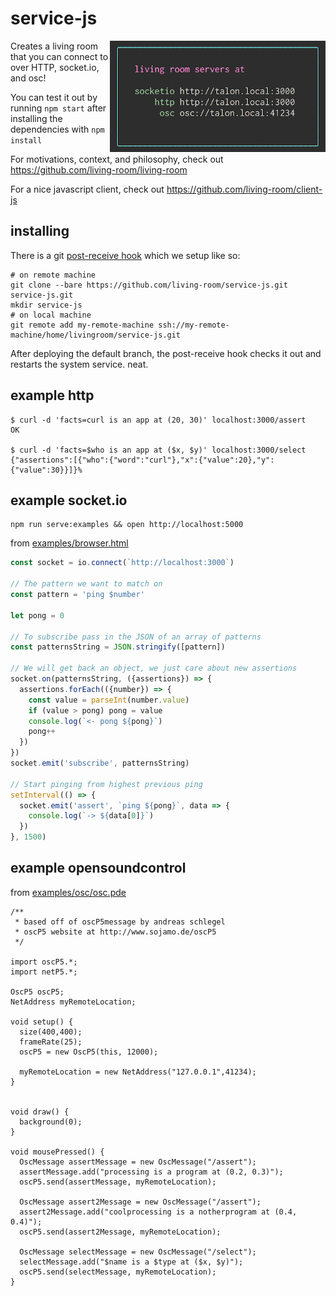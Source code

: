 # service-js

<img src="./images/npmstart.png" width="345" align="right" />

Creates a living room that you can connect to over HTTP, socket.io, and osc!

You can test it out by running `npm start` after installing the dependencies with `npm install`

For motivations, context, and philosophy, check out https://github.com/living-room/living-room

For a nice javascript client, check out https://github.com/living-room/client-js

## installing

There is a git [post-receive hook](./hooks/post-receive) which we setup like so:

    # on remote machine
    git clone --bare https://github.com/living-room/service-js.git service-js.git
    mkdir service-js
    # on local machine
    git remote add my-remote-machine ssh://my-remote-machine/home/livingroom/service-js.git

After deploying the default branch, the post-receive hook checks it out and restarts the system service. neat.

## example http

    $ curl -d 'facts=curl is an app at (20, 30)' localhost:3000/assert
    OK

    $ curl -d 'facts=$who is an app at ($x, $y)' localhost:3000/select
    {"assertions":[{"who":{"word":"curl"},"x":{"value":20},"y":{"value":30}}]}%

## example socket.io

    npm run serve:examples && open http://localhost:5000

from [examples/browser.html](examples/browser.html)

```javascript
const socket = io.connect(`http://localhost:3000`)

// The pattern we want to match on
const pattern = 'ping $number'

let pong = 0

// To subscribe pass in the JSON of an array of patterns
const patternsString = JSON.stringify([pattern])

// We will get back an object, we just care about new assertions
socket.on(patternsString, ({assertions}) => {
  assertions.forEach(({number}) => {
    const value = parseInt(number.value)
    if (value > pong) pong = value
    console.log(`<- pong ${pong}`)
    pong++
  })
})
socket.emit('subscribe', patternsString)

// Start pinging from highest previous ping
setInterval(() => {
  socket.emit('assert', `ping ${pong}`, data => {
    console.log(`-> ${data[0]}`)
  })
}, 1500)
```

## example opensoundcontrol

from [examples/osc/osc.pde](examples/osc/osc.pde)

```processing
/**
 * based off of oscP5message by andreas schlegel
 * oscP5 website at http://www.sojamo.de/oscP5
 */

import oscP5.*;
import netP5.*;

OscP5 oscP5;
NetAddress myRemoteLocation;

void setup() {
  size(400,400);
  frameRate(25);
  oscP5 = new OscP5(this, 12000);

  myRemoteLocation = new NetAddress("127.0.0.1",41234);
}


void draw() {
  background(0);
}

void mousePressed() {
  OscMessage assertMessage = new OscMessage("/assert");
  assertMessage.add("processing is a program at (0.2, 0.3)");
  oscP5.send(assertMessage, myRemoteLocation);

  OscMessage assert2Message = new OscMessage("/assert");
  assert2Message.add("coolprocessing is a notherprogram at (0.4, 0.4)");
  oscP5.send(assert2Message, myRemoteLocation);

  OscMessage selectMessage = new OscMessage("/select");
  selectMessage.add("$name is a $type at ($x, $y)");
  oscP5.send(selectMessage, myRemoteLocation);
}
```
